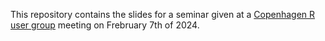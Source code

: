 This repository contains the slides for a seminar given at
a [Copenhagen R user group](https://www.meetup.com/copenhagenr-user-group/events/298403304/) meeting on Frebruary 7th of 2024.

